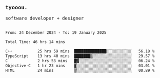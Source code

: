 <samp>
   <h3>tyooou.</h3>
   software developer + designer
   <br/><br/>
  <!--START_SECTION:waka-->

```txt
From: 24 December 2024 - To: 19 January 2025

Total Time: 46 hrs 14 mins

C++           25 hrs 59 mins  ██████████████░░░░░░░░░░░   56.18 %
TypeScript    13 hrs 40 mins  ███████▒░░░░░░░░░░░░░░░░░   29.57 %
C             2 hrs 53 mins   █▓░░░░░░░░░░░░░░░░░░░░░░░   06.24 %
Objective-C   1 hr 23 mins    ▓░░░░░░░░░░░░░░░░░░░░░░░░   03.01 %
HTML          24 mins         ▒░░░░░░░░░░░░░░░░░░░░░░░░   00.89 %
```

<!--END_SECTION:waka-->
</samp>
